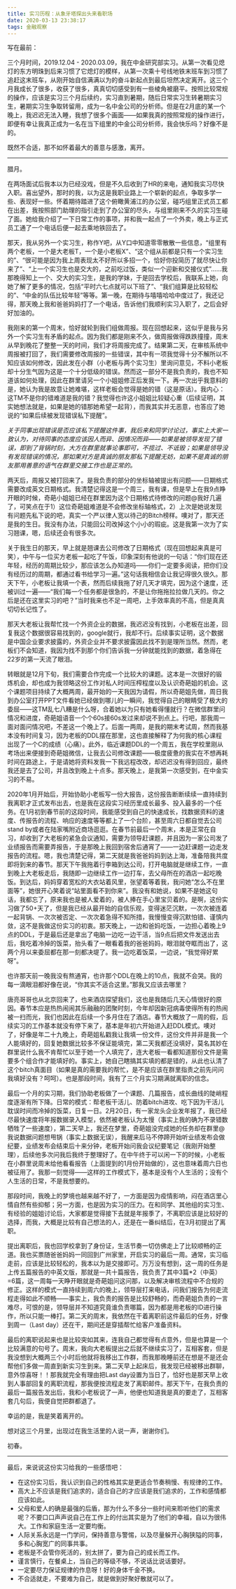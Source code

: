 ```yaml
---
title: 实习历程：从象牙塔探出头来看职场
date: 2020-03-13 23:38:17
tags: 金融观察
---
```


写在最前：

三个月时间，2019.12.04 - 2020.03.09，我在中金研究部实习。从第一次看见熄灯的东方明珠到后来习惯了它熄灯的模样，从第一次乘十号线地铁末班车到习惯了追赶这末班车，从刚开始自信满满以为的奋斗新起点到最后坦然决定离开。这三个月我成长了很多，收获了很多，真真切切感受到有一些棱角被磨平。按照比较常规的操作，应该是实习三个月后续约，实习直到暑期，随后日常实习生转暑期实习生，暑期实习生争取转留用，成为一名中金公司的分析师。但是在2月底的某一个晚上，我迟迟无法入睡，我想了很多个画面——如果我真的按照常规的操作进行，即便有幸让我真正成为一名在当下组里的中金公司分析师，我会快乐吗？好像不是的。

既然不合适，那不如怀着最大的善意与感激，离开。

---

腊月。

在两场面试后我本以为已经没戏，但是不久后收到了HR的来电，通知我实习尽快入职。喜出望外，那时的我，以为这是我职业路上一个崭新的起点，争取多学一些、表现好一些。怀着期待踏进了这个俯瞰黄浦江的办公室，碰巧组里正式员工都在出差，我按照部门助理的指引走到了办公室的尽头，与组里刚来不久的实习生碰了面。她给我介绍了一下日常工作的事项，并和我一起点了一个外卖，晚上与正式员工通了一个电话后便一起去乘地铁回去了。

那天，我从另外一个实习生，称作Y吧，从Y口中知道零零散散一些信息，“组里有两个老板，一个是大老板T，一个是小老板X”、“这个组从前都是只有一个实习生的”、“很可能是因为我上周表现太不好所以多招一个，恰好你投简历了就尽快让你来了”、“上一个实习生也是交大的，之前吃过饭，类似一个迎新和交接仪式”……我那晚得知上一个、交大的实习生，是我的学妹，于是回去学校后，我联系上她，向她了解了更多的情况，包括“平时六七点就可以下班了”、“我们组算是比较轻松的”、“中金的队伍比较年轻”等等。第一晚，在期待与嘻嘻哈哈中度过了，我还记得，那天晚上我和爸爸妈妈打了一个电话，告诉他们我顺利实习入职了，之后会好好加油的。

我刚来的第一个周末，恰好就轮到我们组做周报。现在回想起来，这似乎是我与另外一个实习生有矛盾的起点。因为我们都是刚来不久，做周报做得跌跌撞撞，周末从早到晚花了整整一天的时间，我们才将周报完成了。结果第二天，在审核系统中周报被打回了，我们需要修改周报的一些错误，其中有一项我觉得十分不解所以不知应该如何修改，因此发在小群（小老板与两个实习生）里询问意见，不料小老板却十分生气因为这是一个十分低级的错误。然而这一部分不是我负责的，我也不知道该如何处理，因此在群里请另一个小姐姐修正后发我一下。再一次出乎我意料的是，她认为我是故意让她难堪，这样老板会觉得是她的错（这是原话）。我内心：这TM不是你的错难道是我的错？我觉得也许这小姐姐比较疑心重（后续证明，其实她想法就是，如果是她的错那她希望一起背），而我其实并无恶意，也答应了她说的“如果后续被发现错误私下提醒”。

*关于同事出现错误是否应该私下提醒这件事，我后来和同学讨论过，事实上大家一致认为，对待同事的态度应该因人而异、因情况而异——如果是被领导发现了错误，即到了背锅时刻，大方在群里就事论事即可，不揽过、不诋毁；如果是领导没有发现错误的情况，那如果对方是真诚的朋友那私下提醒无妨，如果不是真诚的朋友那用善意的语气在群里交接工作也是正常的。*

两天后，周报又被打回来了。是我负责的部分的坐标轴被提出有问题——日期格式需要改成英文日期格式。我清楚记得这是一个周三，我有课，但是早上在我9点睁开眼的时候，奇葩小姐姐已经在群里因为这个日期格式待修改的问题@我好几遍了，可笑点在于1）这位奇葩姐难道是不会修改坐标轴格式，2）上次是她说发现有问题先私下说的吧，真实一个严以律人宽以待己的Bitch榜样。噢对了，那天还是我的生日。我没有办法，只能回公司改掉这个小小的瑕疵。这是我第一次为了实习翘课，嗯，后续还会有很多次。

关于我生日的那天，早上就是翘课去公司修改了日期格式（现在回想起来真是可笑），中午与一位买方老板一起吃了午饭，印象深刻有他说的一句话：“你们现在还年轻，经历的周期比较少，那应该怎么办知道吗——你们一定要多阅读，把你们没有经历过的周期，都通过看书给学习一遍。”这句话我相信会让我记得很久很久。那天下午，小老板让我填一个表，然而后续我拖了好几天才填完，因为这个速度，还被训过一遍——“我们每一个任务都是很急的，不是让你拖拖拉拉做几天的。你之后是还在这里实习的吧？”当时我来也不足一周吧，上手效率真的不高，但是真真切切长记性了。

那天大老板让我帮忙找一个外资企业的数据，我迟迟没有找到，小老板在出差，回复我这个数据很容易找到的，google就行，我却不行。后续事实证明，这个数据是中国企业要求披露的，外资企业并不要求披露因此找不到是理所当然。然而，老板们不会知道，我因为找不到那个你们告诉我一分钟就能找到的数据，着急得在22岁的第一天流了眼泪。

转眼就是12月下旬，我们需要合作完成一个比较大的课题。这本是一次很好的锻炼机会，却也成为我领略这份工作对私人时间压榨程度以及认识奇葩姐的机会。这个课题项目持续了大概两周，最开始的一天我因为请假，所以奇葩姐先做，周日我到办公室打开PPT文件看她已经做到哪儿的一瞬间，我觉得自己的眼睛受了极大的委屈——这TM乱七八糟是什么呀，合着她以为只有她看得懂就行？在微信群里问情况和进度，奇葩姐语音一个个60s接60s发过来却说不到点上。行吧，那我周一面对面问情况吧，不差这一个晚上了。后面一两周，是我的期末考试周，然而我基本没有时间复习，因为老板的DDL摆在那里，这也直接解释了为何我的核心课程出现了一个C的成绩（心痛）。此外，临近课题DDL的一个周五，我在学校里刚从考场出来便接到奇葩姐微信，让我去公司修改课题——极度疲惫的我实在不想再耗时间在路途上，于是请她将资料发我一下我远程改改，却迟迟没有得到回应，最终我还是去了公司，并且改到晚上十点多。那天晚上，是我第一次感受到，在中金实习的不易。

2020年1月开始后，开始协助小老板写一份大报告，这份报告断断续续一直持续到我离职才正式发布出去，也是我在这段实习经历里成长最多、投入最多的一个任务。在1月初到春节前的这段时间，我能感受到自己的快速成长，找数据资料的速度、传报告的流程、响应的速度等等都上了一个台阶，甚至周六日都自觉去公司stand by或者在陆家嘴附近商场逛逛。在春节前最后一个周末，本是正常在自习，却收到了大老板的紧急会议通知，需要为领导赶课题，并且因为一家公司发了业绩报告而需要弄报告，于是那晚上我回到宿舍后通宵了——一边赶课题一边走发报告的流程。嗯，我也清楚记得，第二天就是我爸爸妈妈到达上海，准备陪我共度即将到来的春节。那天下午我拖着行李箱到达公司，打开电脑就是继续工作，一直到晚上大老板走后，我随即一边继续工作一边打车，去父母所在的酒店一起吃晚饭。到达后，妈妈穿着宽松的大衣站着风里，张望着等着我，我问她“怎么不在里面等”，她很开心笑着说“站里面看不到你来”。我没有和她说，如果不是她这句话，我都忘了，原来我也是被人爱着的，被人捧在手心里宝贝着的。是啊，这份实习做了50+天了，但是我已经从最开始的自信乐观，变得迷茫沉默，一次次被连着一起背锅、一次次被否定、一次次着急得不知所措，我慢慢变得沉默怕错、谨慎内敛，这不是我做这份实习的初衷。那天晚上，一边和爸妈吃饭，一边担心着晚上9点的DDL，于是最后还是拿出了电脑一边吃一边干活，当9点后把文件发送出去后，我吃着冷掉的饭菜，抬头看了一眼看着我的爸爸妈妈，眼泪就夺眶而出了，这两个月以来委屈都在那一刻都决堤了。我一边吃着饭菜，一边说，“我觉得好累呀”。

也许那天前一晚我没有熬通宵，也许那个DDL在晚上的10点，我就不会哭。我的每一滴眼泪都好像在说，“你其实不适合这里。”那我又应该去哪里？

唐亮哥哥也从北京回来了，也来酒店探望我们，这也是我随后几天心情很好的原因。春节本应是热热闹闹其乐融融的团聚时刻，今年却因新冠病毒使得所有的热闹被一扫而光，我们也因此在后续一个多月住在了酒店。春节大概放了一周的假，后续实习的工作基本就没有停下来了，基本是年初六开始进入赶DDL模式。噢对了，好像是年二十九晚上，奇葩姐私戳我让我填一份文件，这份文件并非是我一个人能填好的，回复她数据比较多不保证能填完，第二天我都还没填好，莫名其妙在群里说什么我不肯帮忙以至于她一个人填完了，连大老板一看都知道那份文件是需要多个组合作才能填好的。事实上，她自己瞎搞其实填的都是错的，从此也认清了这个bitch真面目（如果是真的需要我的帮忙，是不是应该在群里指责之前先问问我填好没有？呵呵）。也是那段时间，我有了三个月实习期满就离职的信念。

最后一个月的实习期，我们协助老板做了一个课题、几篇报告，成长曲线的陡峭程度逐渐有所下降。日常的模式：帮老板干活儿、防着bitch进攻、吃下因为干活儿耽误时间而冷掉的饭菜，日复一日。2月20日，有一家龙头企业发年报了，我已经尽最快速度将年报数据录入模型，依然被老板认为太慢（事实上我的确为不录错数牺牲了一些速度），第二天早上，我还在梦里，奇葩姐没完成她的任务却在群里@我说数据问题想甩锅（事实上数据无误），我醒来后马不停蹄开始听业绩发布会做纪要，业绩发布会结束后十来分钟，老板开始问我会议纪要笔记（我刚开始整理），后续他多次问我后我终于整理好了。在中午终于可以闲一下的时候，小老板在小群里说周末给他看看报告（上面提到的1月份开始做的），这也意味着周六日也被征用了。我那一刻觉得——这样的工作模式下，基本是没有个人生活的；没有个人生活的日常，不是我想要的。

那段时间，我晚上的梦境也越来越不好了，一方面是因为疫情影响，闷在酒店里心情自然有些抑郁；另一方面，也是因为实习的压力。在和同学、其他组的实习生、有经验的姐姐讨论后，大家都是觉得接下去就是年报季了，不离职应该是比较好的选择，而我，大概是比较有自己想法的人，还是在一番纠结后，在3月初提出了离职。

提出离职后，我也回学校拿到了身份证，生活节奏一切仿佛走上了比较顺畅的正道。我也买票随爸爸妈妈一同回到广州家里，开启实习的最后一周。通常，实习临走前，应该是比较轻松的，我本以为是交接即可。万万没有想到，这一周的任务是上传五篇报告的中英文版，那就是一共十篇报告，我负责了其中3篇*2（中英）=6篇，这一周每一天睁开眼就是奇葩姐问这问那，以及解决审核流程中不合规的修正。这样的模式一直持续到周六的晚上，领导层打来电话，问我们报告为何走流程走得如此不顺畅——事实上，我负责的报告是比较舒畅的，而奇葩姐负责的一言难尽，可恨的是，领导层并不知道究竟谁负责哪篇，因为都是用老板的ID进行操作，所以只能一棒打。第二天的周末，我依然在干着离职前这件最后的任务，好像到周一（Last day）还在干，期间还是穿插帮忙给客户准备资料。

最后的离职说起来也是比较突如其来，连我自己都觉得有点意外，但是也算是一个比较满意的句号了。周末，我向大老板提出之后就不继续实习了，互相客套，但是我没想到大概两三个小时后他就将我移出工作群，而我那晚睡前还在想是不是还会帮他们多做一周直到新实习生到来。第二天早上起床后，我发现已经被移出群聊，意外惊喜呀！！那我就完全有理由把Last day设置为当日了，恰好也是那天早上收到人事部回复的离职流程，那我便按流程走发了离职邮件。那天下午，在我负责的最后一篇报告发出后，我和小老板说了一声，他便也知道我是真的要走了，互相客套几句后，我便自觉把群都退了。

幸运的是，我是笑着离开的。

想对这三个月里，出现过在我生活里的人说一声，谢谢你们。

初春。

---

最后，来说说这份实习给我的一些感悟吧：

+ 在这份实习后，我认识到自己的性格其实是更适合节奏稍慢、有规律的工作。
+ 高大上不应该是我们追求的，适合自己的才应该是我们追求的，工作和感情都应该如此。
+ 父母和爱人的确是最强的后盾，那为什么不多分一些时间来聆听他们的需求呢？不要口口声声说自己在工作上的付出其实是为了他们的幸福，自以为很伟大。工作和家庭生活一定要均衡。
+ 人际关系永远是一门学问，保持善意与警惕，以及尽量躲开心胸狭隘的同事，多和心胸宽广的同事共事。
+ 老板是不会管你死活的，别太拼了，要为自己的成长而工作。
+ 谨言慎行，在餐桌上，当自己的等级不够，不说话比说话要好。
+ 一定要尽力保证规律的作息呀！好的身体千金不换。
+ 不合适就走，不要难为自己，就是做到好聚好散就可以了。

